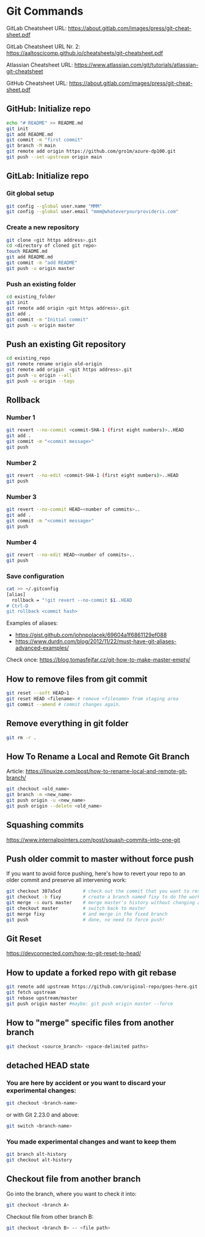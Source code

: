 # Git Commands
GitLab Cheatsheet URL: <https://about.gitlab.com/images/press/git-cheat-sheet.pdf>

GitLab Cheatsheet URL Nr. 2: <https://aaltoscicomp.github.io/cheatsheets/git-cheatsheet.pdf>

Atlassian Cheatsheet URL: <https://www.atlassian.com/git/tutorials/atlassian-git-cheatsheet>

GitHub Cheatsheet URL: <https://about.gitlab.com/images/press/git-cheat-sheet.pdf>

## GitHub: Initialize repo
```bash
echo "# README" >> README.md
git init
git add README.md
git commit -m "first commit"
git branch -M main
git remote add origin https://github.com/gro1m/azure-dp100.git
git push --set-upstream origin main
```

## GitLab: Initialize repo

### Git global setup
```bash
git config --global user.name "MMM"
git config --global user.email "mmm@whateveryourprovideris.com"
```

### Create a new repository
```bash
git clone <git https address>.git
cd <directory of cloned git repo>
touch README.md
git add README.md
git commit -m "add README"
git push -u origin master
```

### Push an existing folder
```bash
cd existing_folder
git init
git remote add origin <git https address>.git
git add .
git commit -m "Initial commit"
git push -u origin master
```

## Push an existing Git repository
```bash
cd existing_repo
git remote rename origin old-origin
git remote add origin  <git https address>.git
git push -u origin --all
git push -u origin --tags
```

## Rollback
### Number 1
```bash
git revert --no-commit <commit-SHA-1 (first eight numbers)>..HEAD
git add .
git commit -m "<commit message>"
git push
```
### Number 2
```bash
git revert --no-edit <commit-SHA-1 (first eight numbers)>..HEAD
git push
```
### Number 3
```bash
git revert --no-commit HEAD~<number of commits>..
git add .
git commit -m "<commit message>"
git push
```
### Number 4
```bash
git revert --no-edit HEAD~<number of commits>..
git push
```
### Save configuration
```bash
cat >> ~/.gitconfig
[alias]
  rollback = "!git revert --no-commit $1..HEAD 
# Ctrl-D
git rollback <commit hash>
```
Examples of aliases:
- https://gist.github.com/johnpolacek/69604a1f6861129ef088
- https://www.durdn.com/blog/2012/11/22/must-have-git-aliases-advanced-examples/


Check once: https://blog.tomasfejfar.cz/git-how-to-make-master-empty/

## How to remove files from git commit
```bash
git reset --soft HEAD~1
git reset HEAD <filename> # remove <filename> from staging area
git commit --amend # commit changes again.
```

## Remove everything in git folder
```bash
git rm -r .
```

## How To Rename a Local and Remote Git Branch
Article: https://linuxize.com/post/how-to-rename-local-and-remote-git-branch/
```bash
git checkout <old_name>
git branch -m <new_name>
git push origin -u <new_name>
git push origin --delete <old_name>
```

## Squashing commits
https://www.internalpointers.com/post/squash-commits-into-one-git

## Push older commit to master without force push
If you want to avoid force pushing, here's how to revert your repo to an older commit and preserve all intervening work:
```bash
git checkout 307a5cd        # check out the commit that you want to reset to 
git checkout -b fixy        # create a branch named fixy to do the work
git merge -s ours master    # merge master's history without changing any files
git checkout master         # switch back to master
git merge fixy              # and merge in the fixed branch
git push                    # done, no need to force push!
```

## Git Reset 
https://devconnected.com/how-to-git-reset-to-head/

## How to update a forked repo with git rebase
```bash
git remote add upstream https://github.com/original-repo/goes-here.git
git fetch upstream
git rebase upstream/master
git push origin master #maybe: git push origin master --force
```

## How to "merge" specific files from another branch
```bash
git checkout <source_branch> <space-delimited paths>
```

## detached HEAD state
### You are here by accident or you want to discard your experimental changes:
```bash
git checkout <branch-name>
```
or with Git 2.23.0 and above:
```bash
git switch <branch-name>
```
### You made experimental changes and want to keep them
```bash
git branch alt-history
git checkout alt-history
```

## Checkout file from another branch
Go into the branch, where you want to check it into:
```bash
git checkout <branch A>
```
Checkout file from other branch B:
```bash
git checkout <branch B> -- <file path>
```

